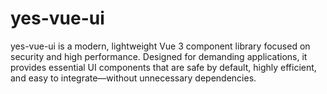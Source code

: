 # yes-vue-ui
yes-vue-ui is a modern, lightweight Vue 3 component library focused on security and high performance. Designed for demanding applications, it provides essential UI components that are safe by default, highly efficient, and easy to integrate—without unnecessary dependencies.
